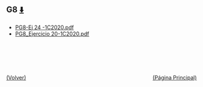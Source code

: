 
<html>
<body>
<h2>G8 <a href="https://downgit.github.io/#/home?url=https://github.com/Apuntes-FIUBA/Apuntes-Electronica/tree/main/83 - Química/8301 - Quimica/Guias de Problemas/Problemas Resueltos/G8" style="font-size:20px">  ⬇️ </a></h2>
<ul>
    <li><a href="PG8-Ej 24 -1C2020.pdf">PG8-Ej 24 -1C2020.pdf</a></li>
    <li><a href="PG8_Ejercicio 20-1C2020.pdf">PG8_Ejercicio 20-1C2020.pdf</a></li>
</ul>
</body>
</html>





<br><br><br><br><br><a href="../" style="float: left">(Volver)</a> <a href="https://apuntes-fiuba.github.io/Apuntes-Electronica" style="float: right">(Página Principal)</a>
